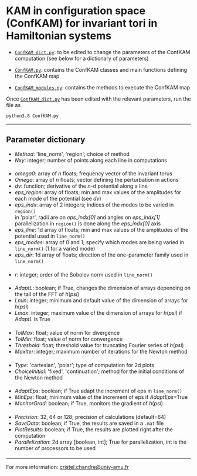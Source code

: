 # KAM in configuration space (ConfKAM) for invariant tori in Hamiltonian systems

- [`ConfKAM_dict.py`](https://github.com/cchandre/ConfKAM/blob/main/ConfKAM_dict.py): to be edited to change the parameters of the ConfKAM computation (see below for a dictionary of parameters)

- [`ConfKAM.py`](https://github.com/cchandre/ConfKAM/blob/main/ConfKAM.py): contains the ConfKAM classes and main functions defining the ConfKAM map

- [`ConfKAM_modules.py`](https://github.com/cchandre/ConfKAMG/blob/main/ConfKAM_modules.py): contains the methods to execute the ConfKAM map

Once [`ConfKAM_dict.py`](https://github.com/cchandre/ConfKAM/blob/main/ConfKAM_dict.py) has been edited with the relevant parameters, run the file as 
```sh
python3.8 ConfKAM.py
```

___
##  Parameter dictionary

- *Method*: 'line_norm', 'region'; choice of method                                            
- *Nxy*: integer; number of points along each line in computations                                        
####                                                                                                   
- *omega0*: array of *n* floats; frequency vector of the invariant torus                                
- *Omega*: array of *n* floats; vector defining the perturbation in actions                             
- *dv*: function; derivative of the *n*-d potential along a line                                               
- *eps_region*: array of floats; min and max values of the amplitudes for each mode of the potential (see *dv*) 
- *eps_indx*: array of 2 integers; indices of the modes to be varied in `region()`                    
         in 'polar', radii are on *eps_indx[0]* and angles on *eps_indx[1]*                         
         parallelization in `region()` is done along the *eps_indx[0]* axis                               
- *eps_line*: 1d array of floats; min and max values of the amplitudes of the potential used in `line_norm()`   
- *eps_modes*: array of 0 and 1; specify which modes are being varied in `line_norm()` (1 for a varied mode)     
- *eps_dir*: 1d array of floats; direction of the one-parameter family used in `line_norm()`                 
####                                                                                           
- *r*: integer; order of the Sobolev norm used in `line_norm()`                                          
####                                                                                                           
- *AdaptL*: boolean; if True, changes the dimension of arrays depending on the tail of the FFT of *h*(*psi*)      
- *Lmin*: integer; minimum and default value of the dimension of arrays for *h*(*psi*)                           
- *Lmax*: integer; maximum value of the dimension of arrays for *h*(*psi*) if *AdaptL* is True                   
####                                                                                                         
- *TolMax*: float; value of norm for divergence                                                      
- *TolMin*: float; value of norm for convergence                                                           
- *Threshold*: float; threshold value for truncating Fourier series of *h*(*psi*)                                   
- *MaxIter*: integer; maximum number of iterations for the Newton method                                      
####                                                                                                         
- *Type*: 'cartesian', 'polar'; type of computation for 2d plots                                             
- *ChoiceInitial*: 'fixed', 'continuation'; method for the initial conditions of the Newton method             
####                                                                                                       
- *AdaptEps*: boolean; if True adapt the increment of eps in `line_norm()`                                   
- *MinEps*: float; minimum value of the increment of eps if *AdaptEps*=True                               
- *MonitorGrad*: boolean; if True, monitors the gradient of *h*(*psi*)                                      
####                                                                                 
- *Precision*: 32, 64 or 128; precision of calculations (default=64)                  
- *SaveData*: boolean; if True, the results are saved in a `.mat` file               
- *PlotResults*: boolean; if True, the results are plotted right after the computation              
- *Parallelization*: 2d array [boolean, int]; True for parallelization, int is the number of processors to be used
####
---
For more information: <cristel.chandre@univ-amu.fr>
